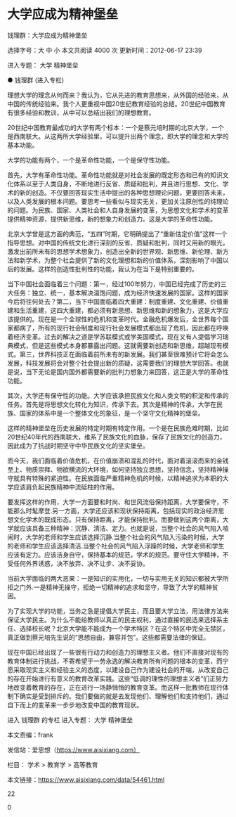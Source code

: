 # 大学应成为精神堡垒

钱理群：大学应成为精神堡垒

选择字号：大 中 小   本文共阅读 4000 次 更新时间：2012-06-17 23:39

进入专题： 大学   精神堡垒  

● 钱理群 (进入专栏)  

理想大学的理念从何而来？我认为，它从先进的教育思想来，从外国的经验来，从中国的传统经验来。我个人更重视中国20世纪教育经验的总结。20世纪中国教育有很多经验和教训，从中可以总结出我们的理想教育。

20世纪中国教育最成功的大学有两个标本：一个是蔡元培时期的北京大学，一个是西南联大。从这两所大学经验里，可以提升出两个理念，即大学的理念和大学的基本功能。

大学的功能有两个，一个是革命性功能，一个是保守性功能。

首先，大学有革命性功能。革命性功能就是对社会发展的既定形态和已有的知识文化体系以至于人类自身，不断地进行反省、质疑和批判，并且进行思想、文化、学术的新的创造。不仅要回答现实生活中提出的各种思想理论问题，更要回答未来，以及人类发展的根本问题。要思考一些看似与现实无关，更加关注原创性的纯理论的问题。为民族、国家、人类社会和人自身发展的变革，为思想文化和学术的变革提供精神资源，提供新思维，新的想象力和创造力。这是大学的革命性功能。

北京大学曾是这方面的典范，“五四”时期，它明确提出了“重新估定价值”这样一个指导思想。对中国的传统文化进行深刻的反省、质疑和批判，同时又用新的眼光，激发出前所未有的思想学术想象力，创造出全新的世界观、新思维、新伦理、新方法和新学术，为整个社会提供了新的文化理想和新的价值体系，深刻影响了中国以后的发展。这样的创造性批判性的功能，我认为在当下是特别重要的。

当下中国社会面临着三个问题：第一，经过100年努力，中国已经完成了历史的三大任务：独立、统一，基本解决温饱问题，成为经济快速发展的国家。这样的国家今后将往何处去？第二，当下中国面临着四大重建：制度重建、文化重建、价值重建和生活重建，这四大重建，都必须有新思想、新思维和新的想象力，这是大学应该提供的。现在是一个全球性的危机和变革时代。金融危机爆发后，全世界每个国家都病了，所有的现行社会制度和现行社会发展模式都出现了危机，因此都在呼唤着经济变革。过去的解决之道是学苏联模式或学美国模式，现在又有人提倡学习瑞典模式，但是这些模式本身都暴露出问题。这就需要新创造和新思维，超越现有模式。第三，世界科技正在面临着前所未有的新发展。我们甚至很难预计它将会怎么发展，科技发展将会对整个社会提出新的质疑，这需要我们的理想大学回答。也就是说，当下无论是国内国外都需要新的批判力想象力来回答，这正是大学的革命性功能。

其次，大学还有保守性的功能。大学应该承担民族文化和人类文明的积淀和传承的任务。首先是将思想文化转化为知识，传承下去。其次是精神的传承，大学在民族、国家的体系中是一个整体文化的象征，是一个坚守文化精神的堡垒。

这样的精神堡垒在历史发展的特定时期有特定作用。一个是在民族危难时期，比如20世纪40年代的西南联大，维系了民族文化的血脉，保存了民族文化的创造力，因此成为了抗战时期坚守中华民族文化的坚实堡垒。

而今天，我们面临着价值危机，在价值崩溃和混乱的时代，面对着滚滚而来的金钱至上、物质崇拜、物欲横流的大环境，如何坚持独立思想，坚持信念，坚持精神操守就具有特殊的紧迫性。在民族面临严重精神危机的时候，以精神追求为本职的大学应该肩负起民族精神中流砥柱的作用。

要发挥这样的作用，大学一方面要和时尚、和世风流俗保持距离，大学要保守，不能那么时髦摩登.另一方面，大学还应该和现状保持距离，包括现实的政治经济思想文化学术的既成形态。只有保持距离，才能保持批判。而要做到这两个距离，大学就应该具备三种精神：沉静、清洁、定力。也就是说，当整个社会的风气陷入喧闹时，大学的老师和学生应该选择沉静.当整个社会的风气陷入污染的时候，大学的老师和学生应该选择清洁.当整个社会的风气陷入浮躁的时候，大学老师和学生应该有定力。应该洁身自守，保持基本的规范，学术的规范。要守住大学精神，不受任何外界诱惑，决不放弃、决不让步、决不妥协。

当前大学面临的两大恶果：一是知识的实用化，一切与实用无关的知识都被大学所拒之门外.一是精神无操守，拒绝一切精神的追求和坚守，导致了大学的精神贫困。

为了实现大学的功能，当务之急是提倡大学民主，而且要大学立法，用法律方法来保证大学民主。为什么不能给教师以真正的民主权利，通过直接的民选来选择系主任、选择校长呢？北京大学能不能成为一个学术特区？在这个特区中完全无禁区，真正做到蔡元培先生说的“思想自由，兼容并包”。这些都需要法律的保证。

现在中国已经出现了一些很有行动力和创造力的理想主义者。他们不直接对现有的教育体制进行挑战，不寄希望于一劳永逸的解决教育所有问题的根本的变革，而宁愿采取现实主义和经验主义的态度，以建设自己作为建设社会的开端，从改变自己的存在开始进行有意义的教育改革实践。这些“低调的理性的理想主义者”们正努力地改变着教育的存在，正在进行一场静悄悄的教育变革。而这样一批教师在现行体制下确实是受到排斥的。我们要做的就是去发现他们、理解他们和支持他们，通过自下而上的变革来一步步地改变中国的教育现状。

进入 钱理群 的专栏     进入专题： 大学   精神堡垒  

本文责编：frank

发信站：爱思想（https://www.aisixiang.com）

栏目： 学术 > 教育学 > 高等教育

本文链接：https://www.aisixiang.com/data/54461.html

22

0